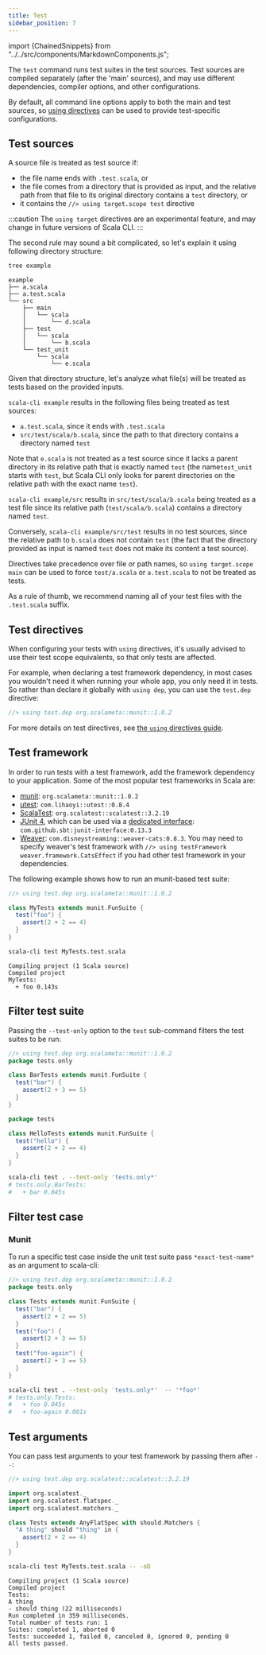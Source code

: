```yaml
---
title: Test
sidebar_position: 7
---
```


import {ChainedSnippets} from "../../src/components/MarkdownComponents.js";

The `test` command runs test suites in the test sources.
Test sources are compiled separately (after the 'main' sources), and may use different dependencies, compiler options,
and other configurations.

By default, all command line options apply to both the main and test sources,
so [using directives](../guides/introduction/using-directives.md) can be used to provide test-specific configurations.

## Test sources

A source file is treated as test source if:

- the file name ends with `.test.scala`, or
- the file comes from a directory that is provided as input, and the relative path from that file to its original
  directory contains a `test` directory, or
- it contains the `//> using target.scope test` directive

:::caution
The `using target` directives are an experimental feature, and may change in future versions of Scala CLI.
:::

The second rule may sound a bit complicated, so let's explain it using following directory structure:

<ChainedSnippets>

```bash ignore
tree example
```

```text
example
├── a.scala
├── a.test.scala
└── src
    ├── main
    │   └── scala
    │       └── d.scala
    ├── test
    │   └── scala
    │       └── b.scala
    └── test_unit
        └── scala
            └── e.scala
```

</ChainedSnippets>

Given that directory structure, let's analyze what file(s) will be treated as tests based on the provided inputs.

`scala-cli example` results in the following files being treated as test sources:

- `a.test.scala`, since it ends with `.test.scala`
- `src/test/scala/b.scala`, since the path to that directory contains a directory named `test`

Note that `e.scala` is not treated as a test source since it lacks a parent directory in its relative path that is
exactly named `test` (the name`test_unit` starts with `test`, but Scala CLI only looks for parent directories on the
relative path with the exact name `test`).

`scala-cli example/src` results in `src/test/scala/b.scala` being treated as a test file since its relative
path (`test/scala/b.scala`) contains a directory named `test`.

Conversely, `scala-cli example/src/test` results in no test sources, since the relative path to `b.scala` does not
contain `test` (the fact that the directory provided as input is named `test` does not make its content a test source).

Directives take precedence over file or path names, so `using target.scope main` can be used to force `test/a.scala`
or `a.test.scala` to not be treated as tests.

As a rule of thumb, we recommend naming all of your test files with the `.test.scala` suffix.

## Test directives

When configuring your tests with `using` directives, it's usually advised to use their test scope equivalents, so that
only tests are affected.

For example, when declaring a test framework dependency, in most cases you wouldn't need it
when running your whole app, you only need it in tests. So rather than declare it globally with `using dep`, you can use
the `test.dep` directive:

```scala compile
//> using test.dep org.scalameta::munit::1.0.2
```

For more details on test directives,
see [the `using` directives guide](../guides/introduction/using-directives.md#directives-with-a-test-scope-equivalent).

## Test framework

In order to run tests with a test framework, add the framework dependency to your application.
Some of the most popular test frameworks in Scala are:

- [munit](https://scalameta.org/munit): `org.scalameta::munit::1.0.2`
- [utest](https://github.com/com-lihaoyi/utest): `com.lihaoyi::utest::0.8.4`
- [ScalaTest](https://www.scalatest.org): `org.scalatest::scalatest::3.2.19`
- [JUnit 4](https://junit.org/junit4), which can be used via
  a [dedicated interface](https://github.com/sbt/junit-interface): `com.github.sbt:junit-interface:0.13.3`
- [Weaver](https://disneystreaming.github.io/weaver-test/): `com.disneystreaming::weaver-cats:0.8.3`. You may need to
  specify weaver's test framework with `//> using testFramework weaver.framework.CatsEffect` if you had other test
  framework in your dependencies.

The following example shows how to run an munit-based test suite:

```scala title=MyTests.test.scala
//> using test.dep org.scalameta::munit::1.0.2

class MyTests extends munit.FunSuite {
  test("foo") {
    assert(2 + 2 == 4)
  }
}
```

<ChainedSnippets>

```bash
scala-cli test MyTests.test.scala
```

```text
Compiling project (1 Scala source)
Compiled project
MyTests:
  + foo 0.143s
```

</ChainedSnippets>

<!-- Expected:
MyTests
foo
-->

## Filter test suite

Passing the `--test-only` option to the `test` sub-command filters the test suites to be run:

```scala title=BarTests.test.scala
//> using test.dep org.scalameta::munit::1.0.2
package tests.only

class BarTests extends munit.FunSuite {
  test("bar") {
    assert(2 + 3 == 5)
  }
}
```

```scala title=HelloTests.test.scala
package tests

class HelloTests extends munit.FunSuite {
  test("hello") {
    assert(2 + 2 == 4)
  }
}
```

```bash
scala-cli test . --test-only 'tests.only*' 
# tests.only.BarTests:
#   + bar 0.045s
```

<!-- Expected:
tests.only.BarTests:
+ bar
-->

## Filter test case

### Munit

To run a specific test case inside the unit test suite pass `*exact-test-name*` as an argument to scala-cli:

```scala title=BarTests.test.scala
//> using test.dep org.scalameta::munit::1.0.2
package tests.only

class Tests extends munit.FunSuite {
  test("bar") {
    assert(2 + 2 == 5)
  }
  test("foo") {
    assert(2 + 3 == 5)
  }
  test("foo-again") {
    assert(2 + 3 == 5)
  }
}
```

```bash
scala-cli test . --test-only 'tests.only*'  -- '*foo*'
# tests.only.Tests:
#   + foo 0.045s
#   + foo-again 0.001s
```

<!-- Expected:
tests.only.Tests:
+ foo
+ foo-again
-->

## Test arguments

You can pass test arguments to your test framework by passing them after `--`:

```scala title=MyTests.test.scala
//> using test.dep org.scalatest::scalatest::3.2.19

import org.scalatest._
import org.scalatest.flatspec._
import org.scalatest.matchers._

class Tests extends AnyFlatSpec with should.Matchers {
  "A thing" should "thing" in {
    assert(2 + 2 == 4)
  }
}
```

<ChainedSnippets>

```bash
scala-cli test MyTests.test.scala -- -oD
```

```text
Compiling project (1 Scala source)
Compiled project
Tests:
A thing
- should thing (22 milliseconds)
Run completed in 359 milliseconds.
Total number of tests run: 1
Suites: completed 1, aborted 0
Tests: succeeded 1, failed 0, canceled 0, ignored 0, pending 0
All tests passed.
```

</ChainedSnippets>

<!-- Expected:
Tests:
A thing
should thing
All tests passed.
-->
